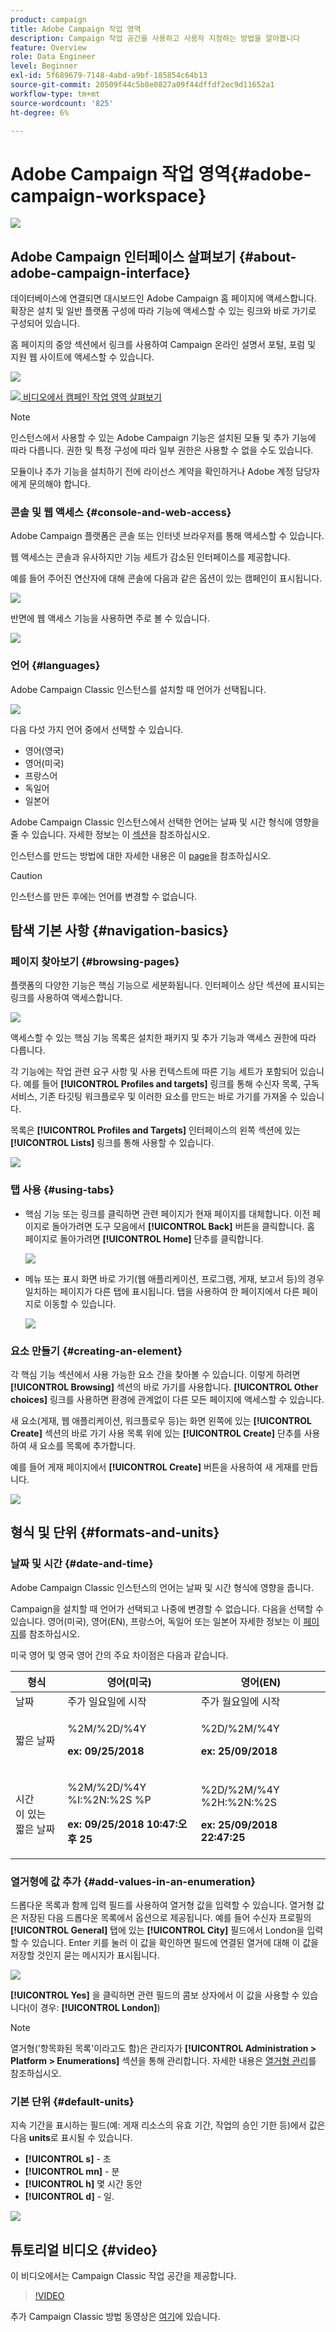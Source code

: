 ```yaml
---
product: campaign
title: Adobe Campaign 작업 영역
description: Campaign 작업 공간을 사용하고 사용자 지정하는 방법을 알아봅니다
feature: Overview
role: Data Engineer
level: Beginner
exl-id: 5f689679-7148-4abd-a9bf-185854c64b13
source-git-commit: 20509f44c5b8e0827a09f44dffdf2ec9d11652a1
workflow-type: tm+mt
source-wordcount: '825'
ht-degree: 6%

---
```


# Adobe Campaign 작업 영역{#adobe-campaign-workspace}

![](../../assets/common.svg)

## Adobe Campaign 인터페이스 살펴보기 {#about-adobe-campaign-interface}

데이터베이스에 연결되면 대시보드인 Adobe Campaign 홈 페이지에 액세스합니다. 확장은 설치 및 일반 플랫폼 구성에 따라 기능에 액세스할 수 있는 링크와 바로 가기로 구성되어 있습니다.

홈 페이지의 중앙 섹션에서 링크를 사용하여 Campaign 온라인 설명서 포털, 포럼 및 지원 웹 사이트에 액세스할 수 있습니다.

![](assets/d_ncs_user_interface_home.png)

![](assets/do-not-localize/how-to-video.png)[ 비디오에서 캠페인 작업 영역 살펴보기](#video)

>[!NOTE]
>
>인스턴스에서 사용할 수 있는 Adobe Campaign 기능은 설치된 모듈 및 추가 기능에 따라 다릅니다. 권한 및 특정 구성에 따라 일부 권한은 사용할 수 없을 수도 있습니다.
>
>모듈이나 추가 기능을 설치하기 전에 라이선스 계약을 확인하거나 Adobe 계정 담당자에게 문의해야 합니다.

### 콘솔 및 웹 액세스 {#console-and-web-access}

Adobe Campaign 플랫폼은 콘솔 또는 인터넷 브라우저를 통해 액세스할 수 있습니다.

웹 액세스는 콘솔과 유사하지만 기능 세트가 감소된 인터페이스를 제공합니다.

예를 들어 주어진 연산자에 대해 콘솔에 다음과 같은 옵션이 있는 캠페인이 표시됩니다.

![](assets/operation_from_console.png)

반면에 웹 액세스 기능을 사용하면 주로 볼 수 있습니다.

![](assets/operation_from_web.png)

### 언어 {#languages}

Adobe Campaign Classic 인스턴스를 설치할 때 언어가 선택됩니다.

![](assets/language.png)

다음 다섯 가지 언어 중에서 선택할 수 있습니다.

* 영어(영국)
* 영어(미국)
* 프랑스어
* 독일어
* 일본어

Adobe Campaign Classic 인스턴스에서 선택한 언어는 날짜 및 시간 형식에 영향을 줄 수 있습니다. 자세한 정보는 이 [섹션](../../platform/using/adobe-campaign-workspace.md#date-and-time)을 참조하십시오.

인스턴스를 만드는 방법에 대한 자세한 내용은 이 [page](../../installation/using/creating-an-instance-and-logging-on.md)을 참조하십시오.

>[!CAUTION]
>
>인스턴스를 만든 후에는 언어를 변경할 수 없습니다.

## 탐색 기본 사항 {#navigation-basics}

### 페이지 찾아보기 {#browsing-pages}

플랫폼의 다양한 기능은 핵심 기능으로 세분화됩니다. 인터페이스 상단 섹션에 표시되는 링크를 사용하여 액세스합니다.

![](assets/overview_home.png)

액세스할 수 있는 핵심 기능 목록은 설치한 패키지 및 추가 기능과 액세스 권한에 따라 다릅니다.

각 기능에는 작업 관련 요구 사항 및 사용 컨텍스트에 따른 기능 세트가 포함되어 있습니다. 예를 들어 **[!UICONTROL Profiles and targets]** 링크를 통해 수신자 목록, 구독 서비스, 기존 타깃팅 워크플로우 및 이러한 요소를 만드는 바로 가기를 가져올 수 있습니다.

목록은 **[!UICONTROL Profiles and Targets]** 인터페이스의 왼쪽 섹션에 있는 **[!UICONTROL Lists]** 링크를 통해 사용할 수 있습니다.

![](assets/recipient_list_overview.png)

### 탭 사용 {#using-tabs}

* 핵심 기능 또는 링크를 클릭하면 관련 페이지가 현재 페이지를 대체합니다. 이전 페이지로 돌아가려면 도구 모음에서 **[!UICONTROL Back]** 버튼을 클릭합니다. 홈 페이지로 돌아가려면 **[!UICONTROL Home]** 단추를 클릭합니다.

   ![](assets/d_ncs_user_interface_back_home_buttons.png)

* 메뉴 또는 표시 화면 바로 가기(웹 애플리케이션, 프로그램, 게재, 보고서 등)의 경우 일치하는 페이지가 다른 탭에 표시됩니다. 탭을 사용하여 한 페이지에서 다른 페이지로 이동할 수 있습니다.

   ![](assets/d_ncs_user_interface_tabs.png)

### 요소 만들기 {#creating-an-element}

각 핵심 기능 섹션에서 사용 가능한 요소 간을 찾아볼 수 있습니다. 이렇게 하려면 **[!UICONTROL Browsing]** 섹션의 바로 가기를 사용합니다. **[!UICONTROL Other choices]** 링크를 사용하면 환경에 관계없이 다른 모든 페이지에 액세스할 수 있습니다.

새 요소(게재, 웹 애플리케이션, 워크플로우 등)는 화면 왼쪽에 있는 **[!UICONTROL Create]** 섹션의 바로 가기 사용 목록 위에 있는 **[!UICONTROL Create]** 단추를 사용하여 새 요소를 목록에 추가합니다.

예를 들어 게재 페이지에서 **[!UICONTROL Create]** 버튼을 사용하여 새 게재를 만듭니다.

![](assets/d_ncs_user_interface_tab_add_del.png)


## 형식 및 단위 {#formats-and-units}

### 날짜 및 시간 {#date-and-time}

Adobe Campaign Classic 인스턴스의 언어는 날짜 및 시간 형식에 영향을 줍니다.

Campaign을 설치할 때 언어가 선택되고 나중에 변경할 수 없습니다. 다음을 선택할 수 있습니다. 영어(미국), 영어(EN), 프랑스어, 독일어 또는 일본어 자세한 정보는 이 [페이지](../../installation/using/creating-an-instance-and-logging-on.md)를 참조하십시오.

미국 영어 및 영국 영어 간의 주요 차이점은 다음과 같습니다.

<table> 
 <thead> 
  <tr> 
   <th> 형식<br /> </th> 
   <th> 영어(미국)<br /> </th> 
   <th> 영어(EN)<br /> </th> 
  </tr> 
 </thead> 
 <tbody> 
  <tr> 
   <td> 날짜<br /> </td> 
   <td> 주가 일요일에 시작<br /> </td> 
   <td> 주가 월요일에 시작<br /> </td> 
  </tr> 
  <tr> 
   <td> 짧은 날짜<br /> </td> 
   <td> <p>%2M/%2D/%4Y</p><p><strong>ex: 09/25/2018</strong></p> </td> 
   <td> <p>%2D/%2M/%4Y</p><p><strong>ex: 25/09/2018</strong></p> </td> 
  </tr> 
  <tr> 
   <td> 시간<br />이 있는 짧은 날짜 </td> 
   <td> <p>%2M/%2D/%4Y %I:%2N:%2S %P</p><p><strong>ex: 09/25/2018 10:47:오후 25</strong></p> </td> 
   <td> <p>%2D/%2M/%4Y %2H:%2N:%2S</p><p><strong>ex: 25/09/2018 22:47:25</strong></p> </td> 
  </tr> 
 </tbody> 
</table>

### 열거형에 값 추가 {#add-values-in-an-enumeration}

드롭다운 목록과 함께 입력 필드를 사용하여 열거형 값을 입력할 수 있습니다. 열거형 값은 저장된 다음 드롭다운 목록에서 옵션으로 제공됩니다. 예를 들어 수신자 프로필의 **[!UICONTROL General]** 탭에 있는 **[!UICONTROL City]** 필드에서 London을 입력할 수 있습니다. Enter 키를 눌러 이 값을 확인하면 필드에 연결된 열거에 대해 이 값을 저장할 것인지 묻는 메시지가 표시됩니다.

![](assets/s_ncs_user_wizard_email_bat_substitute_email.png)

**[!UICONTROL Yes]** 을 클릭하면 관련 필드의 콤보 상자에서 이 값을 사용할 수 있습니다(이 경우: **[!UICONTROL London]**)

>[!NOTE]
>
>열거형(&#39;항목화된 목록&#39;이라고도 함)은 관리자가 **[!UICONTROL Administration > Platform > Enumerations]** 섹션을 통해 관리합니다. 자세한 내용은 [열거형 관리](../../platform/using/managing-enumerations.md)를 참조하십시오.

### 기본 단위 {#default-units}

지속 기간을 표시하는 필드(예: 게재 리소스의 유효 기간, 작업의 승인 기한 등)에서 값은 다음 **units**&#x200B;로 표시될 수 있습니다.

* **[!UICONTROL s]** - 초
* **[!UICONTROL mn]** - 분
* **[!UICONTROL h]** 몇 시간 동안
* **[!UICONTROL d]** - 일.

![](assets/enter_unit_sample.png)

## 튜토리얼 비디오 {#video}

이 비디오에서는 Campaign Classic 작업 공간을 제공합니다.

>[!VIDEO](https://video.tv.adobe.com/v/35130?quality=12)

추가 Campaign Classic 방법 동영상은 [여기](https://experienceleague.adobe.com/docs/campaign-classic-learn/tutorials/overview.html?lang=ko)에 있습니다.
